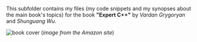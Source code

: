 This subfolder contains my files
(my code snippets and my synopses about the main book's topics)
for the book **"Expert C++"** by *Vardan Grygoryan* and *Shunguang Wu*.

![book cover](https://images-na.ssl-images-amazon.com/images/I/41iurmj93ML._SX404_BO1,204,203,200_.jpg "book cover")
(_image from the Amazon site_)
